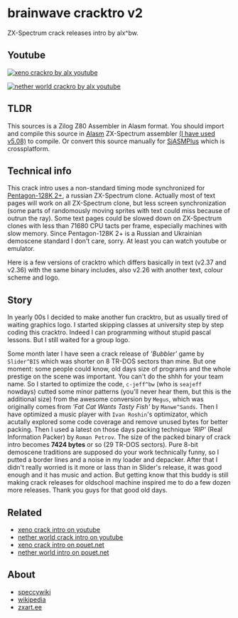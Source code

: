 # brainwave cracktro v2

ZX-Spectrum crack releases intro by alx^bw.

## Youtube

[![xeno crackro by alx youtube](https://img.youtube.com/vi/gigJQwQKBt0/0.jpg)](https://www.youtube.com/watch?v=gigJQwQKBt0 "xeno crackro by alx youtube")

[![nether world crackro by alx youtube](https://img.youtube.com/vi/eH3-0tv6IoI/0.jpg)](https://www.youtube.com/watch?v=eH3-0tv6IoI "nether world crackro by alx youtube")

## TLDR

This sources is a Zilog Z80 Assembler in Alasm format. You should import and compile this source in [Alasm](https://zxart.ee/rus/soft/tool/music/pro-tracker-alasm/qid:365628/) ZX-Spectrum assembler [(I have used v5.08)](https://speccy.info/ALASM) to compile. Or convert this source manually for [SjASMPlus](http://speccy.info/SjASMPlus) which is crossplatform.

## Technical info

This crack intro uses a non-standard timing mode synchronized for [Pentagon-128K 2+](https://speccy.info/Pentagon), a russian ZX-Spectrum clone. Actually most of text pages will work on all ZX-Spectrum clone, but less screen synchronization (some parts of randomously moving sprites with text could miss because of outrun the ray). Some text pages could be slowed down on ZX-Spectrum clones with less than 71680 CPU tacts per frame, especially machines with slow memory. Since Pentagon-128K 2+ is a Russian and Ukrainian demoscene standard I don't care, sorry. At least you can watch youtube or emulator.

Here is a few versions of cracktro which differs basically in text (v2.37 and v2.36) with the same binary includes, also v2.26 with another text, colour scheme and logo.

## Story

In yearly 00s I decided to make another fun cracktro, but as usually tired of waiting graphics logo. I started skipping classes at university step by step coding this cracktro. Indeed I can programming without stupid pascal lessons. But I still waited for a group logo.

Some month later I have seen a crack release of *'Bubbler'* game by `Slider^BIS` which was shorter on 8 TR-DOS sectors than mine. But one moment: some people could know, old days size of programs and the whole prestige on the scene was important. You can't do the shhh for your team name. So I started to optimize the code, `c-jeff^bw` (who is `seajeff` nowdays) cutted some minor patterns (you'll never hear them, but this is the additional size) from the awesome conversion by `Megus`, which was originally comes from *'Fat Cat Wants Tasty Fish'* by `Manwe^Sands`. Then I have optimized a music player with `Ivan Roshin`'s optimizator, which acutally explored some code coverage and remove unused bytes for better packing. Then I used a latest on those days packing technique *'RIP'* (Real Information Packer) by `Roman Petrov`. The size of the packed binary of crack intro becomes **7424 bytes** or so (29 TR-DOS sectors). Pure 8-bit demoscene traditions are supposed do your work technically funny, so I putted a border lines and a noise in my loader and depacker. After that I didn't really worried is it more or lass than in Slider's release, it was good enough and it has music and action. But getting know that this buddy is still making crack releases for oldschool machine inspired me to do a few dozen more releases. Thank you guys for that good old days.

## Related

- [xeno crack intro on youtube](https://www.youtube.com/watch?v=gigJQwQKBt0)
- [nether world crack intro on youtube](https://www.youtube.com/watch?v=eH3-0tv6IoI)
- [xeno crack intro on pouet.net](https://www.pouet.net/prod.php?which=89860)
- [nether world intro on pouet.net](https://www.pouet.net/prod.php?which=89861)

## About

- [speccywiki](http://speccy.info/Brainwave)
- [wikipedia](https://ru.wikipedia.org/wiki/Brainwave_team)
- [zxart.ee](https://zxart.ee/)
